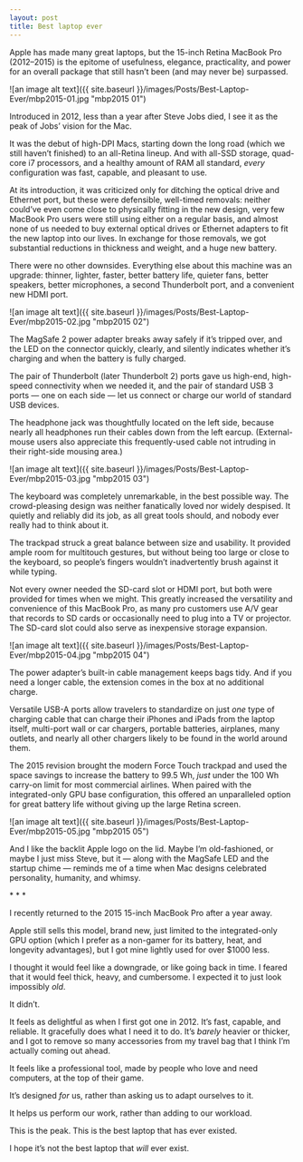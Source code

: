 ```yaml
---
layout: post
title: Best laptop ever
---
```


Apple has made many great laptops, but the 15-inch Retina MacBook Pro (2012–2015) is the epitome of usefulness, elegance, practicality, and power for an overall package that still hasn’t been (and may never be) surpassed.

![an image alt text]({{ site.baseurl }}/images/Posts/Best-Laptop-Ever/mbp2015-01.jpg "mbp2015 01")

Introduced in 2012, less than a year after Steve Jobs died, I see it as the peak of Jobs’ vision for the Mac.

It was the debut of high-DPI Macs, starting down the long road (which we still haven’t finished) to an all-Retina lineup. And with all-SSD storage, quad-core i7 processors, and a healthy amount of RAM all standard, *every* configuration was fast, capable, and pleasant to use.

At its introduction, it was criticized only for ditching the optical drive and Ethernet port, but these were defensible, well-timed removals: neither could’ve even come close to physically fitting in the new design, very few MacBook Pro users were still using either on a regular basis, and almost none of us needed to buy external optical drives or Ethernet adapters to fit the new laptop into our lives. In exchange for those removals, we got substantial reductions in thickness and weight, and a huge new battery.

There were no other downsides. Everything else about this machine was an upgrade: thinner, lighter, faster, better battery life, quieter fans, better speakers, better microphones, a second Thunderbolt port, and a convenient new HDMI port.

![an image alt text]({{ site.baseurl }}/images/Posts/Best-Laptop-Ever/mbp2015-02.jpg "mbp2015 02")

The MagSafe 2 power adapter breaks away safely if it’s tripped over, and the LED on the connector quickly, clearly, and silently indicates whether it’s charging and when the battery is fully charged.

The pair of Thunderbolt (later Thunderbolt 2) ports gave us high-end, high-speed connectivity when we needed it, and the pair of standard USB 3 ports — one on each side — let us connect or charge our world of standard USB devices.

The headphone jack was thoughtfully located on the left side, because nearly all headphones run their cables down from the left earcup. (External-mouse users also appreciate this frequently-used cable not intruding in their right-side mousing area.)

![an image alt text]({{ site.baseurl }}/images/Posts/Best-Laptop-Ever/mbp2015-03.jpg "mbp2015 03")

The keyboard was completely unremarkable, in the best possible way. The crowd-pleasing design was neither fanatically loved nor widely despised. It quietly and reliably did its job, as all great tools should, and nobody ever really had to think about it.

The trackpad struck a great balance between size and usability. It provided ample room for multitouch gestures, but without being too large or close to the keyboard, so people’s fingers wouldn’t inadvertently brush against it while typing.

Not every owner needed the SD-card slot or HDMI port, but both were provided for times when we might. This greatly increased the versatility and convenience of this MacBook Pro, as many pro customers use A/V gear that records to SD cards or occasionally need to plug into a TV or projector. The SD-card slot could also serve as inexpensive storage expansion.

![an image alt text]({{ site.baseurl }}/images/Posts/Best-Laptop-Ever/mbp2015-04.jpg "mbp2015 04")

The power adapter’s built-in cable management keeps bags tidy. And if you need a longer cable, the extension comes in the box at no additional charge.

Versatile USB-A ports allow travelers to standardize on just *one* type of charging cable that can charge their iPhones and iPads from the laptop itself, multi-port wall or car chargers, portable batteries, airplanes, many outlets, and nearly all other chargers likely to be found in the world around them.

The 2015 revision brought the modern Force Touch trackpad and used the space savings to increase the battery to 99.5 Wh, *just* under the 100 Wh carry-on limit for most commercial airlines. When paired with the integrated-only GPU base configuration, this offered an unparalleled option for great battery life without giving up the large Retina screen.

![an image alt text]({{ site.baseurl }}/images/Posts/Best-Laptop-Ever/mbp2015-05.jpg "mbp2015 05")

And I like the backlit Apple logo on the lid. Maybe I’m old-fashioned, or maybe I just miss Steve, but it — along with the MagSafe LED and the startup chime — reminds me of a time when Mac designs celebrated personality, humanity, and whimsy.

\*  *  *

I recently returned to the 2015 15-inch MacBook Pro after a year away.

Apple still sells this model, brand new, just limited to the integrated-only GPU option (which I prefer as a non-gamer for its battery, heat, and longevity advantages), but I got mine lightly used for over $1000 less.

I thought it would feel like a downgrade, or like going back in time. I feared that it would feel thick, heavy, and cumbersome. I expected it to just look impossibly *old*.

It didn’t.

It feels as delightful as when I first got one in 2012. It’s fast, capable, and reliable. It gracefully does what I need it to do. It’s *barely* heavier or thicker, and I got to remove so many accessories from my travel bag that I think I’m actually coming out ahead.

It feels like a professional tool, made by people who love and need computers, at the top of their game.

It’s designed *for* us, rather than asking us to adapt ourselves to it.

It helps us perform our work, rather than adding to our workload.

This is the peak. This is the best laptop that has ever existed.

I hope it’s not the best laptop that *will* ever exist.

